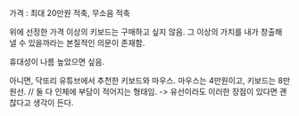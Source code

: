 가격 : 최대 20만원
적축, 무소음 적축

위에 선정한 가격 이상의 키보드는 구매하고 싶지 않음. 그 이상의 가치를 내가 창출해 낼 수 있을까라는 본질적인 의문이 존재함.

휴대성이 나름 높았으면 싶음.

아니면, 닥또리 유튜브에서 추천한 키보드와 마우스.
마우스는 4만원이고, 키보드는 8만원선. // 둘 다 인체에 부담이 적어지는 형태임. -> 유선이라도 이러한 장점이 있다면 괜찮다고 생각이 든다.
